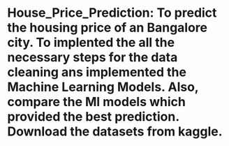 # House_Price_Prediction: To predict the housing price of an Bangalore city. To implented the all the necessary steps for the data cleaning ans implemented the Machine Learning Models. Also, compare the Ml models which provided the best prediction. Download the datasets from kaggle. 
